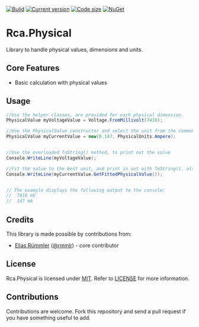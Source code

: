 [![Bulid](https://img.shields.io/appveyor/ci/100prznt/rca-physical.svg?logo=appveyor&style=popout-square)](https://ci.appveyor.com/project/100prznt/rca-physical)   [![Current version](https://img.shields.io/nuget/v/Rca.Physical.svg?logo=nuget&logoColor=%23ef8b00&style=popout-square)](https://www.nuget.org/packages/Rca.Physical/)   [![Code size](https://img.shields.io/github/languages/code-size/100prznt/Rca.Physical.svg?logo=github&style=popout-square)](#)   [![NuGet](https://img.shields.io/nuget/dt/Rca.Physical.svg?logo=nuget&logoColor=%23ef8b00&style=popout-square)](https://www.nuget.org/packages/Rca.Physical/)

# Rca.Physical

Library to handle physical values, dimensions and units.


## Core Features

* Basic calculation with physical values 


## Usage

```csharp
//Use the helper classes, are provided for each physical dimension.
PhysicalValue myVoltageValue = Voltage.FromMillivolt(7410);

//Use the PhysicalValue constructor and select the unit from the common Units-Enum
PhysicalValue myCurrentValue = new(0.147, PhysicalUnits.Ampere);


//Use the overloaded ToString() method, to print out the value
Console.WriteLine(myVoltageValue);

//Fit the value to the best unit, and print in out with ToString(), also
Console.WriteLine(myCurrentValue.GetFittedPhysicalValue());


// The example displays the following output to the console:
//  7410 mV
//  147 mA
```

## Credits
This library is made possible by contributions from:
* [Elias Rümmler](http://www.100prznt.de) ([@rmmlr](https://github.com/rmmlr)) - core contributor

## License
Rca.Physical is licensed under [MIT](http://www.opensource.org/licenses/mit-license.php "Read more about the MIT license form"). Refer to [LICENSE](https://github.com/100prznt/Rca.Physical/blob/master/LICENSE) for more information.

## Contributions
Contributions are welcome. Fork this repository and send a pull request if you have something useful to add.
